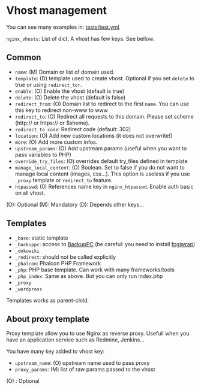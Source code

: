 Vhost management
================

You can see many examples in: [tests/test.yml](../tests/test.yml).

`nginx_vhosts`: List of dict. A vhost has few keys. See bellow.

Common
------

  - `name`: (M) Domain or list of domain used.
  - `template`: (D) template used to create vhost. Optional if you set `delete` to true or using `redirect_tor`.
  - `enable`: (O) Enable the vhost (default is true)
  - `delete`: (O) Delete the vhost (default is false)
  - `redirect_from`: (O) Domain list to redirect to the first `name`. You can use this key to redirect non-www to www
  - `redirect_to`: (O) Redirect all requests to this domain. Please set scheme (http:// or https:// or $sheme).
  - `redirect_to_code`: Redirect code (default: 302)
  - `location`: (O) Add new custom locations (it does not overwrite!)
  - `more`: (O) Add more custom infos.
  - `upstream_params`: (O) Add upstream params (useful when you want to pass variables to PHP)
  - `override_try_files`: (O) overrides default try\_files defined in template
  - `manage_local_content`: (O) Boolean. Set to false if you do not want to manage local content (images, css...). This option is useless if you use `_proxy` template or `redirect_to` feature.
  - `htpasswd`: (0) References name key in `nginx_htpasswd`. Enable auth basic on all vhost.

(O): Optional
(M): Mandatory
(D): Depends other keys...

Templates
---------

  - `_base`: static template
  - `_backuppc`: access to [BackupPC](http://backuppc.sourceforge.net/) (be careful: you need to install [fcgiwrap](https://packages.debian.org/jessie/fcgiwrap))
  - `_dokuwiki`
  - `_redirect`: should not be called explicitly
  - `_phalcon`: Phalcon PHP Framework
  - `_php`: PHP base template. Can work with many frameworks/tools
  - `_php_index`: Same as above. But you can only run index.php
  - `_proxy`
  - `_wordpress`

Templates works as parent-child.

About proxy template
--------------------

Proxy template allow you to use Nginx as reverse proxy. Usefull when you have an application service such as Redmine, Jenkins...

You have many key added to vhost key:

  - `upstream_name`: (O) upstream name used to pass proxy
  - `proxy_params`: (M) list of raw params passed to the vhost

(O) : Optional

